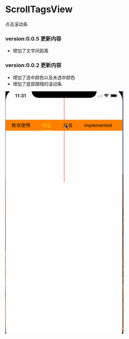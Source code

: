 # ScrollTagsView
点击滚动条

### version:0.0.5 更新内容
* 增加了文字间距离

### version:0.0.2 更新内容
* 增加了选中颜色以及未选中颜色
* 增加了底部跟随的滚动条.

![image](https://github.com/adampei/ScrollTagsView/blob/master/demo.gif)
